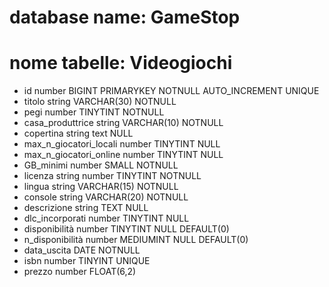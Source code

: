 
# database name: GameStop
# nome tabelle: Videogiochi

- id number BIGINT PRIMARYKEY NOTNULL AUTO_INCREMENT UNIQUE
- titolo string VARCHAR(30) NOTNULL
- pegi number TINYTINT NOTNULL
- casa_produttrice string VARCHAR(10) NOTNULL
- copertina string text NULL
- max_n_giocatori_locali number TINYTINT NULL
- max_n_giocatori_online number TINYTINT NULL
- GB_minimi number SMALL NOTNULL
- licenza string number TINYTINT NOTNULL
- lingua string VARCHAR(15) NOTNULL
- console string VARCHAR(20) NOTNULL
- descrizione string TEXT NULL
- dlc_incorporati number TINYTINT NULL
- disponibilità number TINYTINT NULL DEFAULT(0)
- n_disponibilità number MEDIUMINT NULL DEFAULT(0)
- data_uscita DATE NOTNULL
- isbn number TINYINT UNIQUE
- prezzo number FLOAT(6,2)